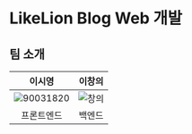# LikeLion Blog Web 개발


## 팀 소개

|이시영|이창의|
|:-:|:-:|
|![90031820](https://github.com/LikeLion-BlogWeb/.github/assets/122252160/8c353614-0c57-4057-8bd7-69ee7ccfecee) | ![창의](https://github.com/LikeLion-BlogWeb/.github/assets/122252160/bfdaac31-0bc2-4d26-98ba-a8fffecbf746)| 
| 프론트엔드 | 백엔드 |



